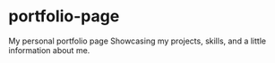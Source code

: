 # portfolio-page
My personal portfolio page
Showcasing my projects, skills, and a little information about me.
